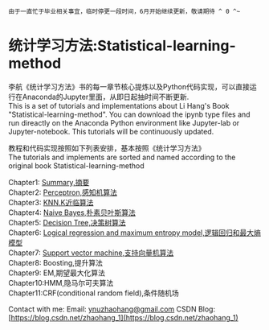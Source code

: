 `由于一直忙于毕业相关事宜，临时停更一段时间，6月开始继续更新，敬请期待 ^ 0 ^~`

# 统计学习方法:Statistical-learning-method
李航《统计学习方法》书的每一章节核心提炼以及Python代码实现，可以直接运行在Anaconda的Jupyter里面，从即日起抽时间不断更新.  
This is a set of tutorials and implementations about Li Hang's Book "Statistical-learning-method". You can download the ipynb type files and run direactly on the Anaconda Python environment like Jupyter-lab or Jupyter-notebook. This tutorials will be continuously updated.

教程和代码实现按照如下列表安排，基本按照《统计学习方法》  
The tutorials and implements are sorted and named according to the original book Statistical-learning-method

Chapter1: [Summary,摘要](https://nbviewer.jupyter.org/github/cleghom/Statistical-learning-method/blob/master/Chapter1-Summary.ipynb)  
Chapter2: [Perceptron,感知机算法](https://nbviewer.jupyter.org/github/cleghom/Statistical-learning-method/blob/master/Chapter2-Perceptron.ipynb)  
Chapter3: [KNN,K近临算法](https://nbviewer.jupyter.org/github/cleghom/Statistical-learning-method/blob/master/Chapter3-KNN.ipynb)  
Chapter4: [Naive Bayes,朴素贝叶斯算法](https://nbviewer.jupyter.org/github/cleghom/Statistical-learning-method/blob/master/Chapter4-Naive-Bayes.ipynb)  
Chapter5: [Decision Tree,决策树算法](https://nbviewer.jupyter.org/github/cleghom/Statistical-learning-method/blob/master/Chapter5-DecisionTree.ipynb)  
Chapter6: [Logical regression and maximum entropy model,逻辑回归和最大熵模型](https://nbviewer.jupyter.org/github/cleghom/Statistical-learning-method/blob/master/Chapter6-Logical-Regression-and-Maximum-Entropy-Model.ipynb)  
Chapter7: [Support vector machine,支持向量机算法](https://nbviewer.jupyter.org/github/cleghom/Statistical-learning-method/blob/master/Chapter7-Support-Vector-Machines.ipynb)  
Chapter8: Boosting,提升算法  
Chapter9: EM,期望最大化算法  
Chapter10:HMM,隐马尔可夫算法  
Chapter11:CRF(conditional random field),条件随机场  

Contact with me:
Email:          ynuzhaohang@gmail.com
CSDN Blog:[https://blog.csdn.net/zhaohang_1](https://blog.csdn.net/zhaohang_1)